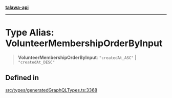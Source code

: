 [**talawa-api**](../../../README.md)

***

# Type Alias: VolunteerMembershipOrderByInput

> **VolunteerMembershipOrderByInput**: `"createdAt_ASC"` \| `"createdAt_DESC"`

## Defined in

[src/types/generatedGraphQLTypes.ts:3368](https://github.com/Suyash878/talawa-api/blob/f376d03c37e9acd046e7cc983947432c95f74442/src/types/generatedGraphQLTypes.ts#L3368)
